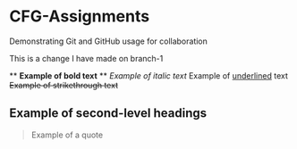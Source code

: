 # CFG-Assignments
Demonstrating Git and GitHub usage for collaboration

This is a change I have made on branch-1

** **Example of bold text** **
_Example of italic text_
Example of <ins>underlined</ins> text
~~Example of strikethrough text~~
## Example of second-level headings
> Example of a quote